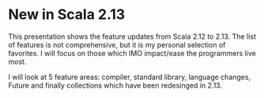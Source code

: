 # New in Scala 2.13
  
This presentation shows the feature updates from Scala 2.12 to 2.13.
The list of features is not comprehensive, but it is my personal selection of favorites.
I will focus on those which IMO impact/ease the programmers live most.

I will look at 5 feature areas: compiler, standard library, language changes,
Future and finally collections which have been redesinged in 2.13.
